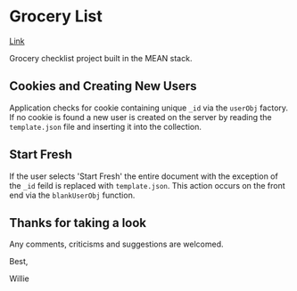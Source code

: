 # Grocery List

[Link](http://grocerylist-williewrinkle.rhcloud.com/)

Grocery checklist project built in the MEAN stack.

## Cookies and Creating New Users

Application checks for cookie containing unique `_id` via the `userObj` factory. If no cookie is found a new user is created on the server by reading the `template.json` file and inserting it into the collection.

## Start Fresh

If the user selects 'Start Fresh' the entire document with the exception of the `_id` feild is replaced with `template.json`. This action occurs on the front end via the `blankUserObj` function.

## Thanks for taking a look

Any comments, criticisms and suggestions are welcomed.

Best,

Willie

